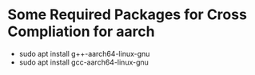 # Some Required Packages for Cross Compliation for aarch

- sudo apt install g++-aarch64-linux-gnu
- sudo apt install gcc-aarch64-linux-gnu
